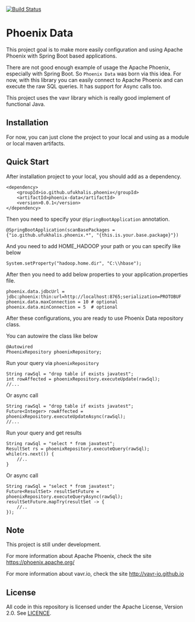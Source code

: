 [![Build Status](https://travis-ci.com/ufukhalis/phoenix-data.svg?branch=master)](https://travis-ci.com/ufukhalis/phoenix-data)

Phoenix Data 
===================

This project goal is to make more easily configuration and using Apache Phoenix with Spring Boot based
applications. 

There are not good enough example of usage the Apache Phoenix, especially with Spring Boot. 
So ``Phoenix Data`` was born via this idea. For now, with this library you can easily connect
to Apache Phoenix and can execute the raw SQL queries. It has support for Async calls too.

This project uses the vavr library which is really good implement of functional Java.

Installation
---

For now, you can just clone the project to your local and using as a module or local maven artifacts.

Quick Start
---

After installation project to your local, you should add as a dependency.

    <dependency>
        <groupId>io.github.ufukhalis.phoenix</groupId>
        <artifactId>phoenix-data</artifactId>
        <version>0.0.1</version>
    </dependency>

Then you need to specify your `@SpringBootApplication` annotation.

    @SpringBootApplication(scanBasePackages = {"io.github.ufukhalis.phoenix.*", "{this.is.your.base.package}"})

And you need to add HOME_HADOOP your path or you can specify like below

    System.setProperty("hadoop.home.dir", "C:\\hbase");

After then you need to add below properties to your application.properties file.

    phoenix.data.jdbcUrl = jdbc:phoenix:thin:url=http://localhost:8765;serialization=PROTOBUF
    phoenix.data.maxConnection = 10 # optional
    phoenix.data.minConnection = 5  # optional
    
After these configurations, you are ready to use Phoenix Data repository class.

You can autowire the class like below

    @Autowired
    PhoenixRepository phoenixRepository;
    
Run your query via `phoenixRepository`

    String rawSql = "drop table if exists javatest";
    int rowAffected = phoenixRepository.executeUpdate(rawSql);
    //...

Or async call

    String rawSql = "drop table if exists javatest";
    Future<Integer> rowAffected = phoenixRepository.executeUpdateAsync(rawSql);
    //...

Run your query and get results

    String rawSql = "select * from javatest";
    ResultSet rs = phoenixRepository.executeQuery(rawSql);
    while(rs.next()) {
        //..
    }

Or async call

    String rawSql = "select * from javatest";
    Future<ResultSet> resultSetFuture = phoenixRepository.executeQueryAsync(rawSql);
    resultSetFuture.mapTry(resultSet -> {
        //..
    });

Note
---

This project is still under development.

For more information about Apache Phoenix, check the site https://phoenix.apache.org/

For more information about vavr.io, check the site http://vavr-io.github.io

License
---

All code in this repository is licensed under the Apache License, Version 2.0. See [LICENCE](./LICENSE).